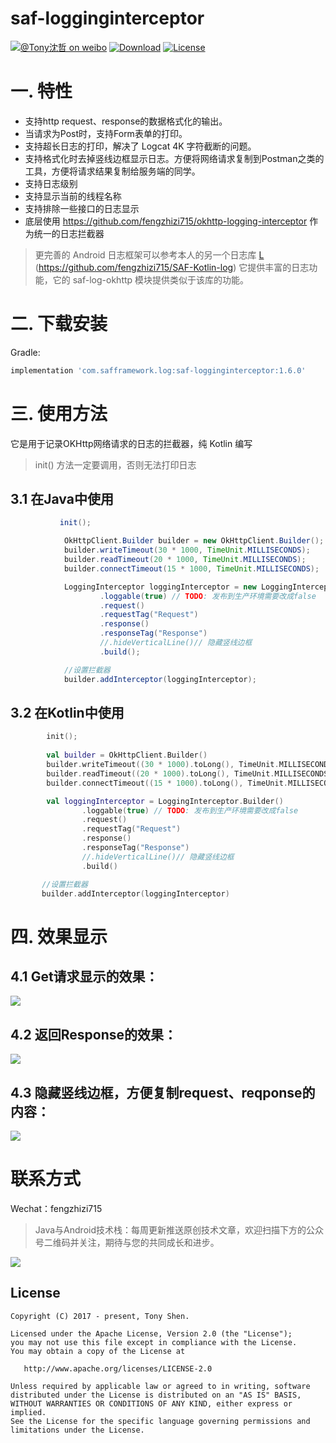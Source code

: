 # saf-logginginterceptor

[![@Tony沈哲 on weibo](https://img.shields.io/badge/weibo-%40Tony%E6%B2%88%E5%93%B2-blue.svg)](http://www.weibo.com/fengzhizi715)
[![Download](https://api.bintray.com/packages/fengzhizi715/maven/saf-logginginterceptor/images/download.svg)](https://bintray.com/fengzhizi715/maven/saf-logginginterceptor/_latestVersion)
[![License](https://img.shields.io/badge/license-Apache%202-lightgrey.svg)](https://www.apache.org/licenses/LICENSE-2.0.html)

# 一. 特性

* 支持http request、response的数据格式化的输出。
* 当请求为Post时，支持Form表单的打印。
* 支持超长日志的打印，解决了 Logcat 4K 字符截断的问题。
* 支持格式化时去掉竖线边框显示日志。方便将网络请求复制到Postman之类的工具，方便将请求结果复制给服务端的同学。
* 支持日志级别
* 支持显示当前的线程名称
* 支持排除一些接口的日志显示
* 底层使用 https://github.com/fengzhizi715/okhttp-logging-interceptor 作为统一的日志拦截器


 > 更完善的 Android 日志框架可以参考本人的另一个日志库 [L](https://github.com/fengzhizi715/SAF-Kotlin-log)  (https://github.com/fengzhizi715/SAF-Kotlin-log) 
 它提供丰富的日志功能，它的 saf-log-okhttp 模块提供类似于该库的功能。

# 二. 下载安装
  Gradle:

```groovy
implementation 'com.safframework.log:saf-logginginterceptor:1.6.0'
```  

# 三. 使用方法
它是用于记录OKHttp网络请求的日志的拦截器，纯 Kotlin 编写

> init() 方法一定要调用，否则无法打印日志

## 3.1 在Java中使用

```java
           init();

            OkHttpClient.Builder builder = new OkHttpClient.Builder();
            builder.writeTimeout(30 * 1000, TimeUnit.MILLISECONDS);
            builder.readTimeout(20 * 1000, TimeUnit.MILLISECONDS);
            builder.connectTimeout(15 * 1000, TimeUnit.MILLISECONDS);

            LoggingInterceptor loggingInterceptor = new LoggingInterceptor.Builder()
                    .loggable(true) // TODO: 发布到生产环境需要改成false
                    .request()
                    .requestTag("Request")
                    .response()
                    .responseTag("Response")
                    //.hideVerticalLine()// 隐藏竖线边框
                    .build();

            //设置拦截器
            builder.addInterceptor(loggingInterceptor);
```

## 3.2 在Kotlin中使用

```kotlin
        init();
        
        val builder = OkHttpClient.Builder()
        builder.writeTimeout((30 * 1000).toLong(), TimeUnit.MILLISECONDS)
        builder.readTimeout((20 * 1000).toLong(), TimeUnit.MILLISECONDS)
        builder.connectTimeout((15 * 1000).toLong(), TimeUnit.MILLISECONDS)

        val loggingInterceptor = LoggingInterceptor.Builder()
                .loggable(true) // TODO: 发布到生产环境需要改成false
                .request()
                .requestTag("Request")
                .response()
                .responseTag("Response")
                //.hideVerticalLine()// 隐藏竖线边框
                .build()

       //设置拦截器
       builder.addInterceptor(loggingInterceptor)
```

# 四. 效果显示

## 4.1 Get请求显示的效果：

![](images/Get请求.png)


## 4.2 返回Response的效果：

![](images/返回有边框的Response.png)


## 4.3 隐藏竖线边框，方便复制request、reqponse的内容：

![](images/隐藏边框的效果.png)


联系方式
===

Wechat：fengzhizi715

> Java与Android技术栈：每周更新推送原创技术文章，欢迎扫描下方的公众号二维码并关注，期待与您的共同成长和进步。

![](https://github.com/fengzhizi715/NetDiscovery/blob/master/images/gzh.jpeg)

License
-------

    Copyright (C) 2017 - present, Tony Shen.

    Licensed under the Apache License, Version 2.0 (the "License");
    you may not use this file except in compliance with the License.
    You may obtain a copy of the License at

       http://www.apache.org/licenses/LICENSE-2.0

    Unless required by applicable law or agreed to in writing, software
    distributed under the License is distributed on an "AS IS" BASIS,
    WITHOUT WARRANTIES OR CONDITIONS OF ANY KIND, either express or implied.
    See the License for the specific language governing permissions and
    limitations under the License.
